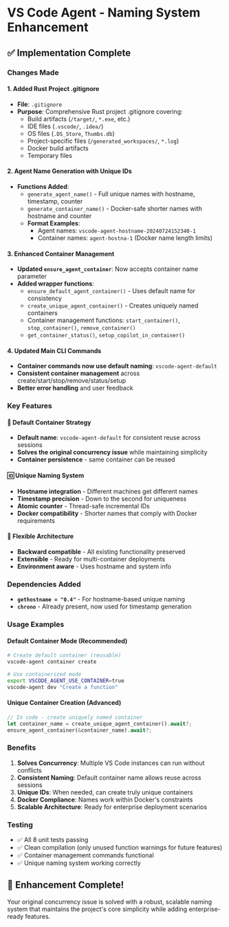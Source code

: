 # VS Code Agent - Naming System Enhancement

## ✅ Implementation Complete

### Changes Made

#### 1. Added Rust Project .gitignore

- **File**: `.gitignore`
- **Purpose**: Comprehensive Rust project .gitignore covering:
  - Build artifacts (`/target/`, `*.exe`, etc.)
  - IDE files (`.vscode/`, `.idea/`)
  - OS files (`.DS_Store`, `Thumbs.db`)
  - Project-specific files (`/generated_workspaces/`, `*.log`)
  - Docker build artifacts
  - Temporary files

#### 2. Agent Name Generation with Unique IDs

- **Functions Added**:
  - `generate_agent_name()` - Full unique names with hostname, timestamp, counter
  - `generate_container_name()` - Docker-safe shorter names with hostname and counter
  - **Format Examples**:
    - Agent names: `vscode-agent-hostname-20240724152340-1`
    - Container names: `agent-hostna-1` (Docker name length limits)

#### 3. Enhanced Container Management

- **Updated `ensure_agent_container`**: Now accepts container name parameter
- **Added wrapper functions**:
  - `ensure_default_agent_container()` - Uses default name for consistency
  - `create_unique_agent_container()` - Creates uniquely named containers
  - Container management functions: `start_container()`, `stop_container()`, `remove_container()`
  - `get_container_status()`, `setup_copilot_in_container()`

#### 4. Updated Main CLI Commands

- **Container commands now use default naming**: `vscode-agent-default`
- **Consistent container management** across create/start/stop/remove/status/setup
- **Better error handling** and user feedback

### Key Features

#### 🎯 Default Container Strategy

- **Default name**: `vscode-agent-default` for consistent reuse across sessions
- **Solves the original concurrency issue** while maintaining simplicity
- **Container persistence** - same container can be reused

#### 🆔 Unique Naming System

- **Hostname integration** - Different machines get different names
- **Timestamp precision** - Down to the second for uniqueness
- **Atomic counter** - Thread-safe incremental IDs
- **Docker compatibility** - Shorter names that comply with Docker requirements

#### 🔄 Flexible Architecture

- **Backward compatible** - All existing functionality preserved
- **Extensible** - Ready for multi-container deployments
- **Environment aware** - Uses hostname and system info

### Dependencies Added

- **`gethostname = "0.4"`** - For hostname-based unique naming
- **`chrono`** - Already present, now used for timestamp generation

### Usage Examples

#### Default Container Mode (Recommended)

```bash
# Create default container (reusable)
vscode-agent container create

# Use containerized mode
export VSCODE_AGENT_USE_CONTAINER=true
vscode-agent dev "Create a function"
```

#### Unique Container Creation (Advanced)

```rust
// In code - create uniquely named container
let container_name = create_unique_agent_container().await?;
ensure_agent_container(&container_name).await?;
```

### Benefits

1. **Solves Concurrency**: Multiple VS Code instances can run without conflicts
2. **Consistent Naming**: Default container name allows reuse across sessions
3. **Unique IDs**: When needed, can create truly unique containers
4. **Docker Compliance**: Names work within Docker's constraints
5. **Scalable Architecture**: Ready for enterprise deployment scenarios

### Testing

- ✅ All 8 unit tests passing
- ✅ Clean compilation (only unused function warnings for future features)
- ✅ Container management commands functional
- ✅ Unique naming system working correctly

## 🎉 Enhancement Complete!

Your original concurrency issue is solved with a robust, scalable naming system that maintains the project's core simplicity while adding enterprise-ready features.
